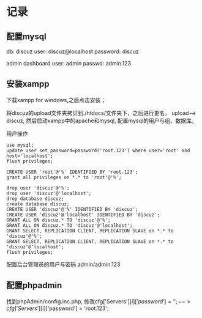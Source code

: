 # 记录
## 配置mysql
db: discuz
user: discuz@localhost
password: discuz

admin dashboard
user: admin
passwd: admin.123

## 安装xampp

下载xampp for windows,之后点击安装；

将discuz的upload文件夹拷贝到./htdocs/文件夹下，之后进行更名，
upload--> discuz,
然后启动xampp中的apache和mysql, 配置mysql的用户与组，数据库。

用户操作
```
use mysql;
update user set password=password('root.123') where user='root' and host='localhost';
flush privileges;

CREATE USER 'root'@'%' IDENTIFIED BY 'root.123';
grant all privileges on *.* to 'root'@'%';

drop user 'discuz'@'%';
drop user 'discuz'@'localhost';
drop database discuz;
create database discuz;
CREATE USER 'discuz'@'%' IDENTIFIED BY 'discuz';
CREATE USER 'discuz'@'localhost' IDENTIFIED BY 'discuz';
GRANT ALL ON discuz.* TO 'discuz'@'%';
GRANT ALL ON discuz.* TO 'discuz'@'localhost';
GRANT SELECT, REPLICATION CLIENT, REPLICATION SLAVE on *.* to 'discuz'@'%'; 
GRANT SELECT, REPLICATION CLIENT, REPLICATION SLAVE on *.* to 'discuz'@'localhost'; 
flush privileges;
```

配置后台管理员的用户与密码
admin/admin.123


## 配置phpadmin
找到phpAdmin/config.inc.php,
修改cfg['Servers'][$i]['password'] = '';
--> cfg['Servers'][$i]['password'] = 'root.123';



